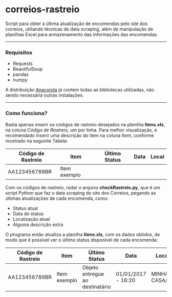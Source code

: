 # correios-rastreio

Script para obter a última atualização de encomendas pelo site dos correios, utiliando técnicas de data scraping, além de manipulação de planilhas Excel para armazenamento das informações das encomendas.

----
### Requisitos

- Requests
- BeautifulSoup
- pandas
- numpy

A distribuição [Anaconda](https://www.anaconda.com/distribution/) já contém todas as bibliotecas utilizadas, não sendo necessária outras instalações.

----
### Como funciona?

Basta apenas inserir os códigos de rastreio desejados na planilha **Itens.xls**, na coluna *Código de Rastreio*, um por linha. Para melhor visualização, é recomendado inserir uma descrição do item na coluna *Item*, conforme mostrado na seguinte Tabela:

| Código de Rastreio | Item         | Último Status | Data | Local |
|--------------------|--------------|---------------|------|-------|
| AA123456789BR      | Item exemplo |               |      |       |

Com os códigos de rastreio, rodar o arquivo **checkRastreio.py**, que é um script Python que faz o data scraping do site dos Correios, pegando as últimas atualizações de cada encomenda, como:
- Status atual
- Data do status
- Localização atual
- Alguma descrição extra

O programa então atualiza a planilha **Itens.xls**, com os dados obtidos, de modo que é possível ver o último status disponível de cada encomenda:

| Código de Rastreio | Item         | Último Status                   | Data               | Local         |
|--------------------|--------------|---------------------------------|--------------------|---------------|
| AA123456789BR      | Item exemplo | Objeto entregue ao destinatário | 01/01/2017 - 16:20 | MINHA CASA/SP |
